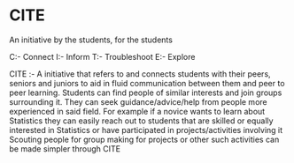 # CITE
An initiative by the students, for the students

C:- Connect 
I:-  Inform 
T:- Troubleshoot 
E:- Explore

CITE :- A initiative that refers to and connects students with their peers, seniors and juniors to aid in fluid communication between them and peer to peer learning.
Students can find people of similar interests and join groups surrounding it. They can seek guidance/advice/help from people more experienced in said field. For example if a novice wants to learn about Statistics they can easily reach out to students that are skilled or equally interested in Statistics or have participated in projects/activities involving it
Scouting people for group making for projects or other such activities can be made simpler through CITE

